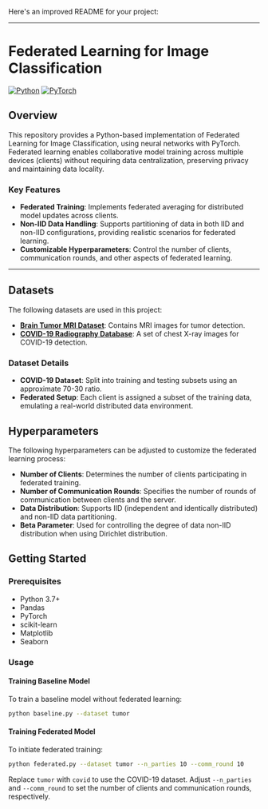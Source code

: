 Here's an improved README for your project:

---

# Federated Learning for Image Classification

[![Python](https://img.shields.io/badge/Python-3776AB?style=for-the-badge&logo=python&logoColor=white)](https://www.python.org/)
[![PyTorch](https://img.shields.io/badge/PyTorch-%23EE4C2C.svg?style=for-the-badge&logo=PyTorch&logoColor=white)](https://pytorch.org/)

## Overview

This repository provides a Python-based implementation of Federated Learning for Image Classification, using neural networks with PyTorch. Federated learning enables collaborative model training across multiple devices (clients) without requiring data centralization, preserving privacy and maintaining data locality.

### Key Features
- **Federated Training**: Implements federated averaging for distributed model updates across clients.
- **Non-IID Data Handling**: Supports partitioning of data in both IID and non-IID configurations, providing realistic scenarios for federated learning.
- **Customizable Hyperparameters**: Control the number of clients, communication rounds, and other aspects of federated learning.

---

## Datasets

The following datasets are used in this project:
- **[Brain Tumor MRI Dataset](https://www.kaggle.com/datasets/masoudnickparvar/brain-tumor-mri-dataset)**: Contains MRI images for tumor detection.
- **[COVID-19 Radiography Database](https://www.kaggle.com/datasets/tawsifurrahman/covid19-radiography-database)**: A set of chest X-ray images for COVID-19 detection.

### Dataset Details
- **COVID-19 Dataset**: Split into training and testing subsets using an approximate 70-30 ratio.
- **Federated Setup**: Each client is assigned a subset of the training data, emulating a real-world distributed data environment.

## Hyperparameters

The following hyperparameters can be adjusted to customize the federated learning process:

- **Number of Clients**: Determines the number of clients participating in federated training.
- **Number of Communication Rounds**: Specifies the number of rounds of communication between clients and the server.
- **Data Distribution**: Supports IID (independent and identically distributed) and non-IID data partitioning.
- **Beta Parameter**: Used for controlling the degree of data non-IID distribution when using Dirichlet distribution.

## Getting Started

### Prerequisites

- Python 3.7+
- Pandas
- PyTorch
- scikit-learn
- Matplotlib
- Seaborn

### Usage

#### Training Baseline Model
To train a baseline model without federated learning:

```bash
python baseline.py --dataset tumor
```

#### Training Federated Model
To initiate federated training:

```bash
python federated.py --dataset tumor --n_parties 10 --comm_round 10
```

Replace `tumor` with `covid` to use the COVID-19 dataset. Adjust `--n_parties` and `--comm_round` to set the number of clients and communication rounds, respectively.